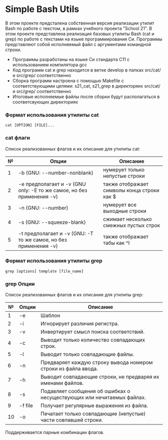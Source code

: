 # Simple Bash Utils

В этом проекте предсталена собственная версия реализации утилит Bash по работе с текстом, в рамках учебного проекта "School 21".
В этом проекте представлена реализация базовых утилиты Bash (cat и grep) по работе с текстами на языке программирования Си. 
Программы представляют собой исполняемый файл с аргументами командной строки.

- Программы разработаны на языке Си стандарта C11 с использованием компилятора gcc 
- Код программ cat и grep находится в ветке develop в папках src/cat/ и src/grep/ соответственно
- Сборка программ настроена с помощью Makefile с соответствующими целями: s21_cat, s21_grep в директоряих src/cat/ и src/grep/ соответственно
- Итоговые исполняемые файлы после сборки будут располагаться в соответсвующих директориях


### Формат использования утилиты cat

`cat [OPTION] [FILE]...`

### cat флаги
Список реализованных флагов и их описание для утилиты cat:

| № | Опции | Описание |
| ------ | ------ | ------ |
| 1 | -b (GNU: --number-nonblank) | нумерует только непустые строки |
| 2 | -e предполагает и -v (GNU only: -E то же самое, но без применения -v) | также отображает символы конца строки как $  |
| 3 | -n (GNU: --number) | нумерует все выходные строки |
| 4 | -s (GNU: --squeeze-blank) | сжимает несколько смежных пустых строк |
| 5 | -t предполагает и -v (GNU: -T то же самое, но без применения -v) | также отображает табы как ^I |


### Формат использования утилиты grep

`grep [options] template [file_name]`

### grep Опции
Список реализованных флагов и их описание для утилиты grep:

| № | Опции | Описание |
| ------ | ------ | ------ |
| 1 | -e | Шаблон |
| 2 | -i | Игнорирует различия регистра.  |
| 3 | -v | Инвертирует смысл поиска соответствий. |
| 4 | -c | Выводит только количество совпадающих строк. |
| 5 | -l | Выводит только совпадающие файлы.  |
| 6 | -n | Предваряет каждую строку вывода номером строки из файла ввода. |
| 7 | -h | Выводит совпадающие строки, не предваряя их именами файлов. |
| 8 | -s | Подавляет сообщения об ошибках о несуществующих или нечитаемых файлах. |
| 9 | -f file | Получает регулярные выражения из файла. |
| 10 | -o | Печатает только совпадающие (непустые) части совпавшей строки. |


Поддерживается парные комбинации флагов.